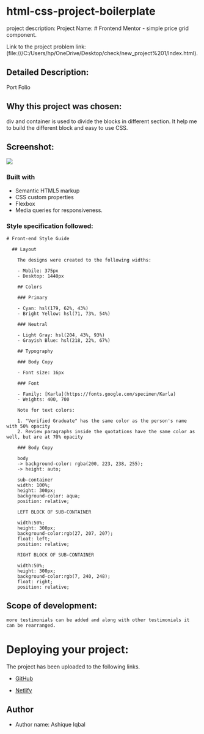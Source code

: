 # html-css-project-boilerplate
project description:
  Project Name: # Frontend Mentor - simple price grid component.

Link to the project problem link: (file:///C:/Users/hp/OneDrive/Desktop/check/new_project%201/Index.html). 

## Detailed Description: 
Port Folio



## Why this project was chosen:
div and container is used to divide the blocks in different section. It help me to build the different 
block and easy to use CSS.

## Screenshot:

![](./image/project_screenshot.png)

### Built with

- Semantic HTML5 markup
- CSS custom properties
- Flexbox
- Media queries for responsiveness.

### Style specification followed:
    # Front-end Style Guide

      ## Layout

        The designs were created to the following widths:

        - Mobile: 375px
        - Desktop: 1440px

        ## Colors

        ### Primary

        - Cyan: hsl(179, 62%, 43%)
        - Bright Yellow: hsl(71, 73%, 54%)

        ### Neutral

        - Light Gray: hsl(204, 43%, 93%)
        - Grayish Blue: hsl(218, 22%, 67%)

        ## Typography

        ### Body Copy

        - Font size: 16px

        ### Font

        - Family: [Karla](https://fonts.google.com/specimen/Karla)
        - Weights: 400, 700

        Note for text colors:

        1. "Verified Graduate" has the same color as the person's name with 50% opacity
        2. Review paragraphs inside the quotations have the same color as well, but are at 70% opacity

        ### Body Copy

        body 
        -> background-color: rgba(200, 223, 238, 255);
        -> height: auto;

        sub-container
        width: 100%;
        height: 300px;
        background-color: aqua;
        position: relative;

        LEFT BLOCK OF SUB-CONTAINER 

        width:50%;
        height: 300px;
        background-color:rgb(27, 207, 207);
        float: left;
        position: relative;

        RIGHT BLOCK OF SUB-CONTAINER 

        width:50%;
        height: 300px;
        background-color:rgb(7, 240, 248);
        float: right;
        position: relative;



## Scope of development:
    more testimonials can be added and along with other testimonials it can be rearranged.
    
# Deploying your project:

The project has been uploaded to the following links.
- [GitHub](https://github.com/)

- [Netlify](https://www.netlify.com/)


## Author

- Author name: Ashique Iqbal 

